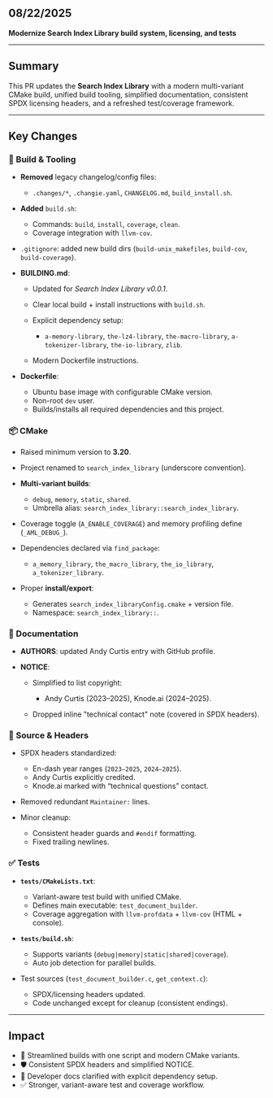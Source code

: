 ## 08/22/2025

**Modernize Search Index Library build system, licensing, and tests**

---

## Summary

This PR updates the **Search Index Library** with a modern multi-variant CMake build, unified build tooling, simplified documentation, consistent SPDX licensing headers, and a refreshed test/coverage framework.

---

## Key Changes

### 🔧 Build & Tooling

* **Removed** legacy changelog/config files:

    * `.changes/*`, `.changie.yaml`, `CHANGELOG.md`, `build_install.sh`.
* **Added** `build.sh`:

    * Commands: `build`, `install`, `coverage`, `clean`.
    * Coverage integration with `llvm-cov`.
* `.gitignore`: added new build dirs (`build-unix_makefiles`, `build-cov`, `build-coverage`).
* **BUILDING.md**:

    * Updated for *Search Index Library v0.0.1*.
    * Clear local build + install instructions with `build.sh`.
    * Explicit dependency setup:

        * `a-memory-library`, `the-lz4-library`, `the-macro-library`, `a-tokenizer-library`, `the-io-library`, `zlib`.
    * Modern Dockerfile instructions.
* **Dockerfile**:

    * Ubuntu base image with configurable CMake version.
    * Non-root `dev` user.
    * Builds/installs all required dependencies and this project.

### 📦 CMake

* Raised minimum version to **3.20**.
* Project renamed to `search_index_library` (underscore convention).
* **Multi-variant builds**:

    * `debug`, `memory`, `static`, `shared`.
    * Umbrella alias: `search_index_library::search_index_library`.
* Coverage toggle (`A_ENABLE_COVERAGE`) and memory profiling define (`_AML_DEBUG_`).
* Dependencies declared via `find_package`:

    * `a_memory_library`, `the_macro_library`, `the_io_library`, `a_tokenizer_library`.
* Proper **install/export**:

    * Generates `search_index_libraryConfig.cmake` + version file.
    * Namespace: `search_index_library::`.

### 📖 Documentation

* **AUTHORS**: updated Andy Curtis entry with GitHub profile.
* **NOTICE**:

    * Simplified to list copyright:

        * Andy Curtis (2023–2025), Knode.ai (2024–2025).
    * Dropped inline "technical contact" note (covered in SPDX headers).

### 📝 Source & Headers

* SPDX headers standardized:

    * En-dash year ranges (`2023–2025`, `2024–2025`).
    * Andy Curtis explicitly credited.
    * Knode.ai marked with “technical questions” contact.
* Removed redundant `Maintainer:` lines.
* Minor cleanup:

    * Consistent header guards and `#endif` formatting.
    * Fixed trailing newlines.

### ✅ Tests

* **`tests/CMakeLists.txt`**:

    * Variant-aware test build with unified CMake.
    * Defines main executable: `test_document_builder`.
    * Coverage aggregation with `llvm-profdata` + `llvm-cov` (HTML + console).
* **`tests/build.sh`**:

    * Supports variants (`debug|memory|static|shared|coverage`).
    * Auto job detection for parallel builds.
* Test sources (`test_document_builder.c`, `get_context.c`):

    * SPDX/licensing headers updated.
    * Code unchanged except for cleanup (consistent endings).

---

## Impact

* 🚀 Streamlined builds with one script and modern CMake variants.
* 🛡️ Consistent SPDX headers and simplified NOTICE.
* 📖 Developer docs clarified with explicit dependency setup.
* ✅ Stronger, variant-aware test and coverage workflow.
